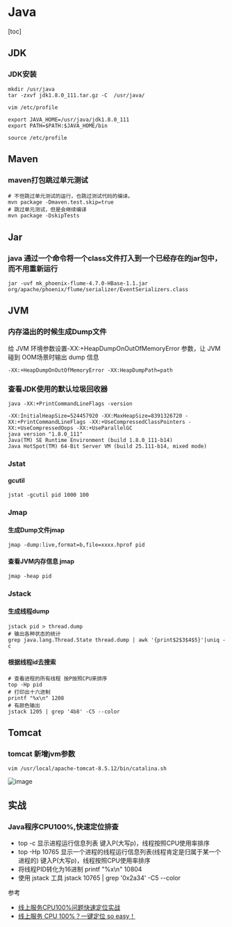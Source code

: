 # Java

[toc]

## JDK

### JDK安装

```shell
mkdir /usr/java
tar -zxvf jdk1.8.0_111.tar.gz -C  /usr/java/

vim /etc/profile

export JAVA_HOME=/usr/java/jdk1.8.0_111
export PATH=$PATH:$JAVA_HOME/bin

source /etc/profile
```



## Maven

### maven打包跳过单元测试

```shell
# 不但跳过单元测试的运行，也跳过测试代码的编译。
mvn package -Dmaven.test.skip=true  
# 跳过单元测试，但是会继续编译
mvn package -DskipTests
```



## Jar

### java 通过一个命令将一个class文件打入到一个已经存在的jar包中，而不用重新运行

```shell
jar -uvf mk_phoenix-flume-4.7.0-HBase-1.1.jar org/apache/phoenix/flume/serializer/EventSerializers.class
```



## JVM

### 内存溢出的时候生成Dump文件

给 JVM 环境参数设置-XX:+HeapDumpOnOutOfMemoryError 参数，让 JVM 碰到 OOM场景时输出 dump 信息

```shell
-XX:+HeapDumpOnOutOfMemoryError -XX:HeapDumpPath=path
```

### 查看JDK使用的默认垃圾回收器

```shell
java -XX:+PrintCommandLineFlags -version
```

```
-XX:InitialHeapSize=524457920 -XX:MaxHeapSize=8391326720 -XX:+PrintCommandLineFlags -XX:+UseCompressedClassPointers -XX:+UseCompressedOops -XX:+UseParallelGC
java version "1.8.0_111"
Java(TM) SE Runtime Environment (build 1.8.0_111-b14)
Java HotSpot(TM) 64-Bit Server VM (build 25.111-b14, mixed mode)
```



### Jstat

#### gcutil

```shell
jstat -gcutil pid 1000 100
```



### Jmap

#### 生成Dump文件jmap

```shell
jmap -dump:live,format=b,file=xxxx.hprof pid
```

#### 查看JVM内存信息 jmap

```shell
jmap -heap pid
```



### Jstack

#### 生成线程dump

```shell
jstack pid > thread.dump
# 输出各种状态的统计
grep java.lang.Thread.State thread.dump | awk '{print$2$3$4$5}'|uniq -c
```



#### 根据线程id去搜索

```shell
# 查看进程的所有线程 按P按照CPU来排序
top -Hp pid
# 打印出十六进制
printf "%x\n" 1208
# 有颜色输出
jstack 1205 | grep '4b8' -C5 --color
```



## Tomcat

### tomcat 新增jvm参数

```shell
vim /usr/local/apache-tomcat-8.5.12/bin/catalina.sh
```

![image](https://static.lovedata.net/20-12-28-586872716c786d567f1c7de48fb452d6.png)



## 实战

### Java程序CPU100%,快速定位排查

- top -c 显示进程运行信息列表 键入P(大写p)，线程按照CPU使用率排序
- top -Hp 10765 显示一个进程的线程运行信息列表(线程肯定是归属于某一个进程的) 键入P(大写p)，线程按照CPU使用率排序
- 将线程PID转化为16进制 printf "%x\n" 10804
- 使用 jstack 工具 jstack 10765 | grep '0x2a34' -C5 --color

参考

- [线上服务CPU100%问题快速定位实战](http://www.cnblogs.com/winner-0715/p/7521638.html)
- [线上服务 CPU 100%？一键定位 so easy！](https://my.oschina.net/leejun2005/blog/1524687)



